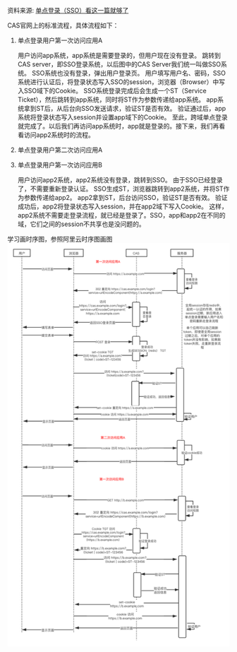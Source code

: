 <!--
 * @Date: 2020-09-28 19:49:21
 * @LastEditors: hu.wenjun
 * @LastEditTime: 2020-09-29 10:54:53
-->
资料来源:
[单点登录（SSO）看这一篇就够了](https://developer.aliyun.com/article/636281)

CAS官网上的标准流程，具体流程如下：
1. 单点登录用户第一次访问应用A

    用户访问app系统，app系统是需要登录的，但用户现在没有登录。
跳转到CAS server，即SSO登录系统，以后图中的CAS Server我们统一叫做SSO系统。 SSO系统也没有登录，弹出用户登录页。
用户填写用户名、密码，SSO系统进行认证后，将登录状态写入SSO的session，浏览器（Browser）中写入SSO域下的Cookie。
SSO系统登录完成后会生成一个ST（Service Ticket），然后跳转到app系统，同时将ST作为参数传递给app系统。
app系统拿到ST后，从后台向SSO发送请求，验证ST是否有效。
验证通过后，app系统将登录状态写入session并设置app域下的Cookie。
至此，跨域单点登录就完成了。以后我们再访问app系统时，app就是登录的。接下来，我们再看看访问app2系统时的流程。

2. 单点登录用户第二次访问应用A

3. 单点登录用户第一次访问应用B

    用户访问app2系统，app2系统没有登录，跳转到SSO。
由于SSO已经登录了，不需要重新登录认证。
SSO生成ST，浏览器跳转到app2系统，并将ST作为参数传递给app2。
app2拿到ST，后台访问SSO，验证ST是否有效。
验证成功后，app2将登录状态写入session，并在app2域下写入Cookie。
这样，app2系统不需要走登录流程，就已经是登录了。SSO，app和app2在不同的域，它们之间的session不共享也是没问题的。


学习画时序图，参照阿里云时序图画图
![](./单点登录.png)